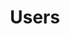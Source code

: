 ---
title: "Users"
weight: 1
draft: false
# search related keywords
keywords: ["authentication","users", "roles"]
---
